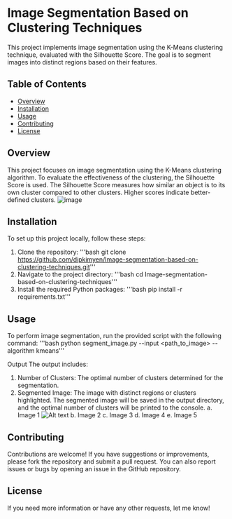 # Image Segmentation Based on Clustering Techniques

This project implements image segmentation using the K-Means clustering technique, evaluated with the Silhouette Score. The goal is to segment images into distinct regions based on their features.

## Table of Contents

- [Overview](#overview)
- [Installation](#installation)
- [Usage](#usage)
- [Contributing](#contributing)
- [License](#license)

## Overview

This project focuses on image segmentation using the K-Means clustering algorithm. To evaluate the effectiveness of the clustering, the Silhouette Score is used. The Silhouette Score measures how similar an object is to its own cluster compared to other clusters. Higher scores indicate better-defined clusters.
![image](https://github.com/user-attachments/assets/5f8727c8-c44d-40da-9195-e59f08a0786b)


## Installation

To set up this project locally, follow these steps:

1. Clone the repository:
   '''bash
   git clone https://github.com/dipkimyen/Image-segmentation-based-on-clustering-techniques.git'''
2. Navigate to the project directory:
   '''bash
   cd Image-segmentation-based-on-clustering-techniques'''
3. Install the required Python packages:
   '''bash
   pip install -r requirements.txt'''

## Usage

To perform image segmentation, run the provided script with the following command:
'''bash
python segment_image.py --input <path_to_image> --algorithm kmeans'''

Output
The output includes:
1. Number of Clusters: The optimal number of clusters determined for the segmentation.
2. Segmented Image: The image with distinct regions or clusters highlighted.
The segmented image will be saved in the output directory, and the optimal number of clusters will be printed to the console.
a. Image 1
![Alt text](![image](https://github.com/user-attachments/assets/eeced6e8-6ec7-407f-83d9-70a182dd90f4))
b. Image 2
c. Image 3
d. Image 4
e. Image 5

## Contributing

Contributions are welcome! If you have suggestions or improvements, please fork the repository and submit a pull request. You can also report issues or bugs by opening an issue in the GitHub repository.

## License

If you need more information or have any other requests, let me know!
